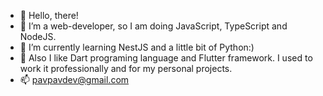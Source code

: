 - 👋 Hello, there!
- 👀 I’m a web-developer, so I am doing JavaScript, TypeScript and NodeJS.
- 🌱 I’m currently learning NestJS and a little bit of Python:)
- 🎯 Also I like Dart programing language and Flutter framework. I used to work it professionally and for my personal projects.
- 📫 pavpavdev@gmail.com

<!-- ![Anurag's GitHub stats](https://github-readme-stats.vercel.app/api?username=PavPavv&show_icons=true&theme=prussian) -->

<!-- ![Top Langs](https://github-readme-stats.vercel.app/api/top-langs/?username=PavPavv&exclude_repo=Brazil-Mexico,PavPavv.github.io,TS-cabinet) -->

<!---
PavPavv/PavPavv is a ✨ special ✨ repository because its `README.md` (this file) appears on your GitHub profile.
You can click the Preview link to take a look at your changes.
--->
